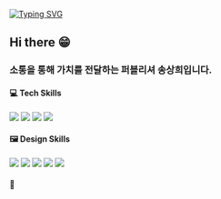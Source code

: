 [![Typing SVG](https://readme-typing-svg.demolab.com?font=Montserrat&weight=600&size=36&pause=1000&color=F7D01D&center=%EA%B1%B0%EC%A7%93&vCenter=%EA%B1%B0%EC%A7%93&repeat=%EC%A7%84%EC%8B%A4&random=%EA%B1%B0%EC%A7%93&width=435&height=60&lines=Welcome+My+Github%E2%9C%A8)](https://git.io/typing-svg)


## Hi there 😁
### 소통을 통해 가치를 전달하는 퍼블리셔 송상희입니다.


#### 💻 Tech Skills
 ![](https://img.shields.io/badge/HTML-239120?style=for-the-badge&logo=html5&logoColor=white)  ![](https://img.shields.io/badge/CSS-239120?&style=for-the-badge&logo=css3&logoColor=white) ![](https://img.shields.io/badge/JavaScript-F7DF1E?style=for-the-badge&logo=JavaScript&logoColor=white) ![](https://img.shields.io/badge/Vue.js-35495E?style=for-the-badge&logo=vue.js&logoColor=4FC08D)
#### 🖼️ Design Skills
![](https://img.shields.io/badge/Adobe%20Photoshop-31A8FF?style=for-the-badge&logo=Adobe%20Photoshop&logoColor=black) ![](https://img.shields.io/badge/Adobe%20Illustrator-FF9A00?style=for-the-badge&logo=adobe%20illustrator&logoColor=white) ![](https://img.shields.io/badge/Adobe%20InDesign-FF3366?style=for-the-badge&logo=Adobe%20InDesign&logoColor=white) ![](https://img.shields.io/badge/blender-%23F5792A.svg?style=for-the-badge&logo=blender&logoColor=white) ![](https://img.shields.io/badge/Figma-F24E1E?style=for-the-badge&logo=figma&logoColor=white)
#### 📖 






<!--
**sangheende/sangheende** is a ✨ _special_ ✨ repository because its `README.md` (this file) appears on your GitHub profile.

Here are some ideas to get you started:

- 🔭 I’m currently working on ...
- 🌱 I’m currently learning ...
- 👯 I’m looking to collaborate on ...
- 🤔 I’m looking for help with ...
- 💬 Ask me about ...
- 📫 How to reach me: ...
- 😄 Pronouns: ...
- ⚡ Fun fact: ...
-->
